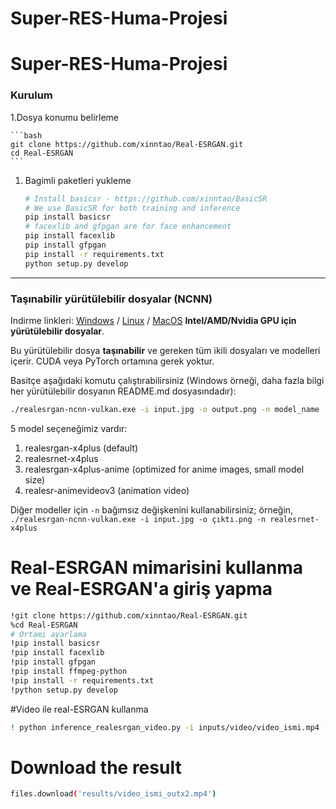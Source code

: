 # Super-RES-Huma-Projesi
# Super-RES-Huma-Projesi


### Kurulum

1.Dosya konumu belirleme

    ```bash
    git clone https://github.com/xinntao/Real-ESRGAN.git
    cd Real-ESRGAN
    ```

1. Bagimli paketleri yukleme

    ```bash
    # Install basicsr - https://github.com/xinntao/BasicSR
    # We use BasicSR for both training and inference
    pip install basicsr
    # facexlib and gfpgan are for face enhancement
    pip install facexlib
    pip install gfpgan
    pip install -r requirements.txt
    python setup.py develop
    ```

---


### Taşınabilir yürütülebilir dosyalar (NCNN)

Indirme linkleri: [Windows](https://github.com/xinntao/Real-ESRGAN/releases/download/v0.2.5.0/realesrgan-ncnn-vulkan-20220424-windows.zip) / [Linux](https://github.com/xinntao/Real-ESRGAN/releases/download/v0.2.5.0/realesrgan-ncnn-vulkan-20220424-ubuntu.zip) / [MacOS](https://github.com/xinntao/Real-ESRGAN/releases/download/v0.2.5.0/realesrgan-ncnn-vulkan-20220424-macos.zip) **Intel/AMD/Nvidia GPU için yürütülebilir dosyalar**.

Bu yürütülebilir dosya **taşınabilir** ve gereken tüm ikili dosyaları ve modelleri içerir. CUDA veya PyTorch ortamına gerek yoktur.<br>

Basitçe aşağıdaki komutu çalıştırabilirsiniz (Windows örneği, daha fazla bilgi her yürütülebilir dosyanın README.md dosyasındadır):

```bash
./realesrgan-ncnn-vulkan.exe -i input.jpg -o output.png -n model_name
```
5 model seçeneğimiz vardır:

1. realesrgan-x4plus  (default)
2. realesrnet-x4plus
3. realesrgan-x4plus-anime (optimized for anime images, small model size)
4. realesr-animevideov3 (animation video)

Diğer modeller için `-n` bağımsız değişkenini kullanabilirsiniz; örneğin, `./realesrgan-ncnn-vulkan.exe -i input.jpg -o çıktı.png -n realesrnet-x4plus`

# Real-ESRGAN mimarisini kullanma ve Real-ESRGAN'a giriş yapma 

```bash
!git clone https://github.com/xinntao/Real-ESRGAN.git
%cd Real-ESRGAN
# Ortamı ayarlama
!pip install basicsr
!pip install facexlib
!pip install gfpgan
!pip install ffmpeg-python
!pip install -r requirements.txt
!python setup.py develop
```


#Video ile real-ESRGAN kullanma
```bash
! python inference_realesrgan_video.py -i inputs/video/video_ismi.mp4 -n realesr-animevideov3 -s 2 --suffix outx2
```

# Download the result
```bash
files.download('results/video_ismi_outx2.mp4')
```
